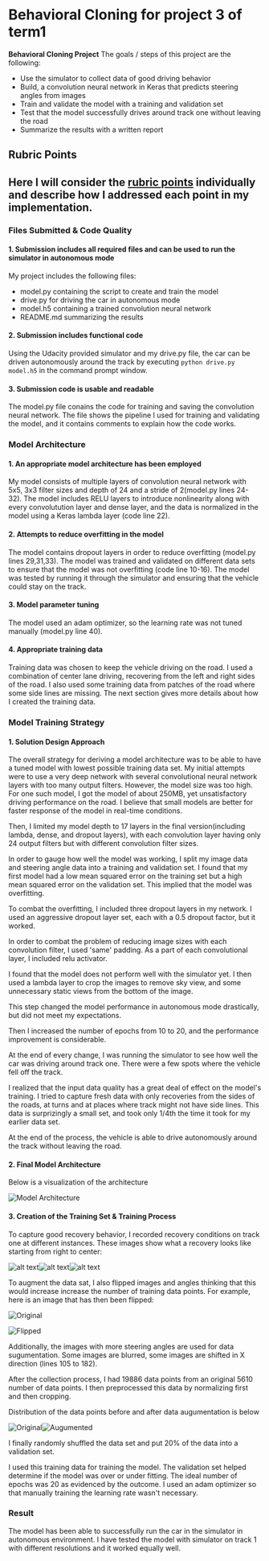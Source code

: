 # **Behavioral Cloning** for project 3 of term1

**Behavioral Cloning Project**
The goals / steps of this project are the following:

* Use the simulator to collect data of good driving behavior
* Build, a convolution neural network in Keras that predicts steering angles from images
* Train and validate the model with a training and validation set
* Test that the model successfully drives around track one without leaving the road
* Summarize the results with a written report


## Rubric Points

Here I will consider the [rubric points](https://review.udacity.com/#!/rubrics/432/view) individually and describe how I addressed each point in my implementation.  
---

### Files Submitted & Code Quality

#### 1. Submission includes all required files and can be used to run the simulator in autonomous mode

My project includes the following files:

* model.py containing the script to create and train the model
* drive.py for driving the car in autonomous mode
* model.h5 containing a trained convolution neural network 
* README.md  summarizing the results

#### 2. Submission includes functional code 

Using the Udacity provided simulator and my drive.py file, the car can be driven autonomously around the track by executing ```python drive.py model.h5``` in the command prompt window.

#### 3. Submission code is usable and readable

The model.py file conains the code for training and saving the convolution neural network. The file shows the pipeline I used for training and validating the model, and it contains comments to explain how the code works.

### Model Architecture 

#### 1. An appropriate model architecture has been employed

My model consists of multiple layers of convolution neural network with 5x5, 3x3 filter sizes and depth of 24 and a stride of 2(model.py lines 24-32).
The model includes RELU layers to introduce nonlinearity along with every convolutution layer and dense layer, and the data is normalized in the model using a Keras lambda layer (code line 22). 

#### 2. Attempts to reduce overfitting in the model

The model contains dropout layers in order to reduce overfitting (model.py lines 29,31,33). 
The model was trained and validated on different data sets to ensure that the model was not overfitting (code line 10-16). The model was tested by running it through the simulator and ensuring that the vehicle could stay on the track.

#### 3. Model parameter tuning

The model used an adam optimizer, so the learning rate was not tuned manually (model.py line 40).

#### 4. Appropriate training data

Training data was chosen to keep the vehicle driving on the road. I used a combination of center lane driving, recovering from the left and right sides of the road. I also used some training data from patches of the road where some side lines are missing.
The next section gives more details about how I created the training data.


### Model Training Strategy

#### 1. Solution Design Approach

The overall strategy for deriving a model architecture was to be able to have a tuned model with lowest possible training data set. 
My initial attempts were to use a very deep network with several convolutional neural network layers with too many output filters. However, the model size was too high. For one such model, I got the model of about 250MB, yet unsatisfactory driving performance on the road. I believe that small models are better for faster response of the model in real-time conditions.

Then, I limited my model depth to 17 layers in the final version(including lambda, dense, and dropout layers), with each convolution layer having only 24 output filters but with different convolution filter sizes. 

In order to gauge how well the model was working, I split my image data and steering angle data into a training and validation set. I found that my first model had a low mean squared error on the training set but a high mean squared error on the validation set. This implied that the model was overfitting. 

To combat the overfitting, I included three dropout layers in my network. I used an aggressive dropout layer set, each with a 0.5 dropout factor, but it worked. 

In order to combat the problem of reducing image sizes with each convolution filter, I used 'same' padding. As a part of each convolutional layer, I included relu activator. 

I found that the model does not perform well with the simulator yet. I then used a lambda layer to crop the images to remove sky view, and some unnecessary static views from the bottom of the image. 

This step changed the model performance in autonomous mode drastically, but did not meet my expectations. 

Then I increased the number of epochs from 10 to 20, and the performance improvement is considerable. 

At the end of every change, I was running the simulator to see how well the car was driving around track one. There were a few spots where the vehicle fell off the track. 

I realized that the input data quality has a great deal of effect on the model's training. I tried to capture fresh data with only recoveries from the sides of the roads, at turns and at places where track might not have side lines. This data is surprizingly a small set, and took only 1/4th the time it took for my earlier data set.

At the end of the process, the vehicle is able to drive autonomously around the track without leaving the road.

#### 2. Final Model Architecture

Below is a visualization of the architecture

![Model Architecture](./images/model_summary.png)

#### 3. Creation of the Training Set & Training Process

To capture good recovery behavior, I recorded recovery conditions on track one at different instances.
These images show what a recovery looks like starting from right to center:

![alt text](./images/right_1.png)![alt text](./images/right_2.png)![alt text](./images/right_3.png)


To augment the data sat, I also flipped images and angles thinking that this would increase increase the number of training data points. For example, here is an image that has then been flipped:

![Original](./images/cam1.jpg)

![Flipped](./images/flipped_cam1.jpg)

Additionally, the images with more steering angles are used for data sugumentation. Some images are blurred, some images are shifted in X direction (lines 105 to 182).

After the collection process, I had 19886 data points from an original 5610 number of data points. I then preprocessed this data by normalizing first and then cropping.

Distribution of the data points before and after data augumentation is below


![Original](./images/original_distribution.png)![Augumented](./images/distribution.png)

I finally randomly shuffled the data set and put 20% of the data into a validation set. 

I used this training data for training the model. The validation set helped determine if the model was over or under fitting. The ideal number of epochs was 20 as evidenced by the outcome. I used an adam optimizer so that manually training the learning rate wasn't necessary.

### Result

The model has been able to successfully run the car in the simulator in autonomous environment. I have tested the model with simulator on track 1 with different resolutions and it worked equally well. 


